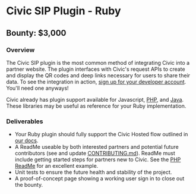 # Civic SIP Plugin - Ruby

## Bounty: $3,000

### Overview
The Civic SIP plugin is the most common method of integrating Civic into a partner website. The plugin interfaces with Civic's request APIs to create and display the QR codes and deep links necessary for users to share their data. To see the integration in action, [sign up for your developer account](https://integrate.civic.com/login). You'll need one anyways!

Civic already has plugin support available for Javascript, [PHP](https://github.com/civicteam/civic-cdp-template), and [Java](https://github.com/civic-community/civic-sip-api-java). These libraries may be useful as reference for your Ruby implementation.

### Deliverables
* Your Ruby plugin should fully support the Civic Hosted flow outlined in [our docs](https://docs.civic.com/#CivicHostedoption).
* A ReadMe useable by both interested partners and potential future contributors (see and update [CONTRIBUTING.md](CONTRIBUTING.md)). ReadMe must include getting started steps for partners new to Civic. See the [PHP ReadMe](https://github.com/blockvis/civic-sip-php/blob/master/README.md) for an excellent example.
* Unit tests to ensure the future health and stability of the project.
* A proof-of-concept page showing a working user sign in to close out the bounty. 
